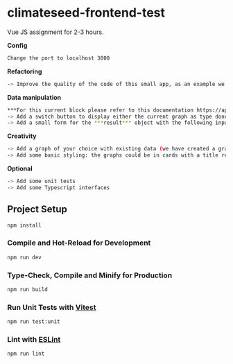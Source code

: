 # climateseed-frontend-test

Vue JS assignment for 2-3 hours.

**Config**

```sh
Change the port to localhost 3000

```

**Refactoring** 
```sh 
-> Improve the quality of the code of this small app, as an example we set on purpose everything in one store and in one layout
```

**Data manipulation**

```sh 
***For this current block please refer to this documentation https://apexcharts.com/docs/chart-types/***
-> Add a switch button to display either the current graph as type donut or bar chart
-> Add a small form for the ***result*** object with the following inputs: selects of **a** category and **an** organization displaying the name of the object but the value should be its **id** + an input of type number for kco2e. On submit the newly added ***result*** must be provided to the graphs
```

**Creativity** 
```sh
-> Add a graph of your choice with existing data (we have created a graph based on organization and kco2e but perhaps there are other graphs available)
-> Add some basic styling: the graphs could be in cards with a title related to the output of the graph (Bootstrap, Tailwind or whatever you feel good)
```

**Optional**
```sh
-> Add some unit tests
-> Add some Typescript interfaces
```

## Project Setup

```sh
npm install
```

### Compile and Hot-Reload for Development

```sh
npm run dev
```

### Type-Check, Compile and Minify for Production

```sh
npm run build
```

### Run Unit Tests with [Vitest](https://vitest.dev/)

```sh
npm run test:unit
```

### Lint with [ESLint](https://eslint.org/)

```sh
npm run lint
```
